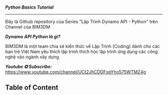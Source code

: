 ***Python Basics Tutorial***
___

Đây là Github repository của Series "Lập Trình Dynamo API - Python" trên Channel của BIM3DM

***Dynamo API Python là gì?***

BIM3DM là một team chia sẻ kiến thức về Lập Trình [Coding] dành cho các bạn trẻ Việt Nam yêu thích lập trình thích học lập trình ứng dụng các công nghệ vào ngành xây dựng.

***Youtube ✪ Subscribe:*** https://www.youtube.com/channel/UCt2JhCDDFxpYho575WTMZ4g

**Table of Content**
---
